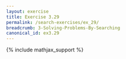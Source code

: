 ```yaml
---
layout: exercise
title: Exercise 3.29
permalink: /search-exercises/ex_29/
breadcrumb: 3-Solving-Problems-By-Searching
canonical_id: ex3.29
---
```


{% include mathjax_support %}
